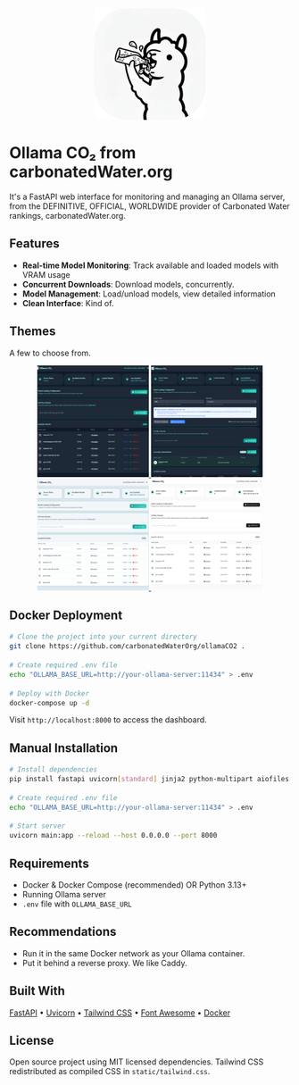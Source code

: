 <div align="center">
  <img src="static/favicon.svg" alt="Ollama CO₂ Logo" width="200"/>
</div>

# Ollama CO₂ from carbonatedWater.org

It's a FastAPI web interface for monitoring and managing an Ollama server, from the DEFINITIVE, OFFICIAL, WORLDWIDE provider of Carbonated Water rankings, carbonatedWater.org.

## Features

- **Real-time Model Monitoring**: Track available and loaded models with VRAM usage
- **Concurrent Downloads**: Download models, concurrently.
- **Model Management**: Load/unload models, view detailed information
- **Clean Interface**: Kind of.

## Themes

A few to choose from.

<div align="center">
  <a href="static/ollama-co2-dark.png" target="_blank">
    <img src="static/ollama-co2-dark.png" alt="Ollama CO₂ Dark" width="200" height="200" style="object-fit: cover;"/>
  </a>
  <a href="static/ollama-co2-darkexample.png" target="_blank">
    <img src="static/ollama-co2-darkexample.png" alt="Ollama CO₂ Dark Example" width="200" height="200" style="object-fit: cover;"/>
  </a>
  <a href="static/ollama-co2-light.png" target="_blank">
    <img src="static/ollama-co2-light.png" alt="Ollama CO₂ Light" width="200" height="200" style="object-fit: cover;"/>
  </a>
  <a href="static/ollama-co2-white.png" target="_blank">
    <img src="static/ollama-co2-white.png" alt="Ollama CO₂ White" width="200" height="200" style="object-fit: cover;"/>
  </a>
</div>

## Docker Deployment

```bash
# Clone the project into your current directory
git clone https://github.com/carbonatedWaterOrg/ollamaCO2 .

# Create required .env file
echo "OLLAMA_BASE_URL=http://your-ollama-server:11434" > .env

# Deploy with Docker
docker-compose up -d
```

Visit `http://localhost:8000` to access the dashboard.

## Manual Installation

```bash
# Install dependencies
pip install fastapi uvicorn[standard] jinja2 python-multipart aiofiles aiohttp python-dotenv

# Create required .env file
echo "OLLAMA_BASE_URL=http://your-ollama-server:11434" > .env

# Start server
uvicorn main:app --reload --host 0.0.0.0 --port 8000
```

## Requirements

- Docker & Docker Compose (recommended) OR Python 3.13+
- Running Ollama server
- `.env` file with `OLLAMA_BASE_URL`

## Recommendations

- Run it in the same Docker network as your Ollama container.
- Put it behind a reverse proxy. We like Caddy.

## Built With

[FastAPI](https://fastapi.tiangolo.com/) • [Uvicorn](https://www.uvicorn.org/) • [Tailwind CSS](https://tailwindcss.com/) • [Font Awesome](https://fontawesome.com/) • [Docker](https://www.docker.com/)

## License

Open source project using MIT licensed dependencies. Tailwind CSS redistributed as compiled CSS in `static/tailwind.css`.

